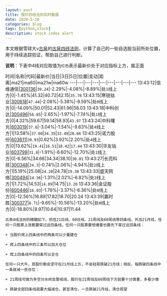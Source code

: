 ```yaml
---
layout: post
title: 股价四线法则实时数据
date: 2020-5-10
categories: blog
tags: [python,stock]
description: stock index alert
---
```



本文根据雪球大v[古泉](https://xueqiu.com/u/7148646888)的[古泉四线法则](https://xueqiu.com/7148646888/130498192)，计算了自己的一些自选股当前所处位置，用于持续追踪验证，帮助自己进行判断。

**说明**：下表中4线对应取值为`红色`表示最新价处于对应指标上方，属正面

时间|名称|代码|最新价|当日|3日|5日|位置|变动|距离|ma21|ma60|ma21w|ma60w
---|---|---|---|---|---|---|---|---
13:43:12|信维通信|[300136](https://xueqiu.com/S/SZ300136)|`39.24`|-2.29%|-4.08%|-8.89%|处`1`线上方|0|-1.45%|41.32|40.72|42.15|`35.78`
13:43:15|寒锐钴业|[300618](https://xueqiu.com/S/SZ300618)|`47.44`|-2.08%|-5.38%|-9.59%|处`0`线上方|0|-14.09%|50.01|52.43|61.96|58.03
13:43:18|中科创达|[300496](https://xueqiu.com/S/SZ300496)|`56.85`|-2.65%|-1.97%|-7.74%|处`1`线上方|0|4.32%|59.67|59.14|58.93|`43.97`
13:43:24|中科曙光|[603019](https://xueqiu.com/S/SH603019)|`37.6`|-3.04%|-1.54%|-9.63%|处`4`线上方|1|13.58%|`37.08`|`34.35`|`33.49`|`28.66`
13:43:25|诺力股份|[603611](https://xueqiu.com/S/SH603611)|`20.93`|0.62%|3.92%|2.20%|处`4`线上方|0|13.62%|`19.41`|`18.51`|`18.42`|`17.44`
13:43:30|华友钴业|[603799](https://xueqiu.com/S/SH603799)|`31.8`|-1.91%|-6.60%|-12.70%|处`1`线上方|0|-6.56%|34.66|34.34|38.10|`30.01`
13:43:27|长亮科技|[300348](https://xueqiu.com/S/SZ300348)|`24.3`|-0.74%|2.06%|-4.94%|处`2`线上方|1|5.19%|25.08|`24.20`|24.78|`19.38`
13:43:33|盛天网络|[300494](https://xueqiu.com/S/SZ300494)|`14.36`|-1.31%|2.02%|-6.82%|处`2`线上方|1|1.72%|14.53|`14.09`|14.75|`13.20`
13:43:36|金证股份|[600446](https://xueqiu.com/S/SH600446)|`16.03`|-1.78%|-3.37%|-6.36%|处`0`线上方|0|-12.56%|16.89|17.82|18.70|20.24
13:43:39|赢时胜|[300377](https://xueqiu.com/S/SZ300377)|`8.71`|-9.65%|-10.56%|-13.20%|处`0`线上方|0|-18.80%|9.97|10.64|10.97|11.44

```
古泉4线法则的精髓如下。抓住21日线、60日线、21周线及60周线等四条线，外加21月线，任何一只股票上涨都要穿过这四条线，任何一只股票要想爆雷也要先下穿过这四条线：

+ 当股价爬上四条线中的两条可以少量建仓

+ 爬上四条线中的三条可以加大仓位

+ 爬上四条线中的四条可以全仓

任何一只大牛，其股价都会坚守在21月线上方，不会轻易跌破21月线；相反，每跌破四条线中一条就减一些仓位：

+ 21周线可做为多空分水岭及警戒线，股价在21周线及60周线下方就要十分慎重，多看少做

+ 跌破全部四条线就要大幅减仓，甚至清仓，一旦跌破21月线，清仓观望
```